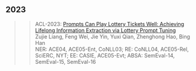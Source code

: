 ## 2023


>> ACL-2023: [Prompts Can Play Lottery Tickets Well: Achieving Lifelong Information Extraction via Lottery Prompt Tuning](./paper/2023.acl-long.16.pdf)  
>> Zujie Liang, Feng Wei, Jie Yin, Yuxi Qian, Zhenghong Hao, Bing Han  
>> NER: ACE04, ACE05-Ent, CoNLL03; RE: CoNLL04, ACE05-Rel, SciERC, NYT; EE: CASIE, ACE05-Evt; ABSA: SemEval-14, SemEval-15, SemEval-16  


